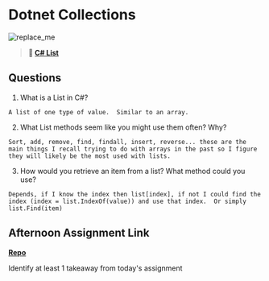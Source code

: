 # Dotnet Collections

![replace_me](https://codeworks.blob.core.windows.net/public/assets/img/illustrations/placeholder.svg)

> **📖 [C# List](https://codeworksacademy.com/fs-student-guide/resources/wk10/02-List-Methods)**

## Questions

1. What is a List in C#?
```
A list of one type of value.  Similar to an array.
```
2. What List methods seem like you might use them often? Why?
```
Sort, add, remove, find, findall, insert, reverse... these are the main things I recall trying to do with arrays in the past so I figure they will likely be the most used with lists.
```
3. How would you retrieve an item from a list? What method could you use?
```
Depends, if I know the index then list[index], if not I could find the index (index = list.IndexOf(value)) and use that index.  Or simply list.Find(item)
```
## Afternoon Assignment Link

**[Repo](https://github.com/coombsab/bcwGregsListCS)**

Identify at least 1 takeaway from today's assignment
```

```